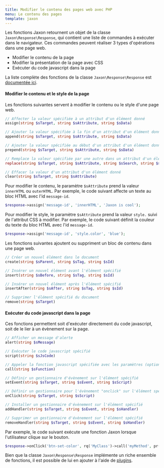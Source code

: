 ```yaml
---
title: Modifier le contenu des pages web avec PHP
menu: Le contenu des pages
template: jaxon
---
```


Les fonctions Jaxon retournent un objet de la classe `Jaxon\Response\Response`, qui contient une liste de commandes à exécuter dans le navigateur.
Ces commandes peuvent réaliser 3 types d'opérations dans une page web.

- Modifier le contenu de la page
- Modifier la présentation de la page avec CSS
- Exécuter du code javascript dans la page

La liste complète des fonctions de la classe `Jaxon\Response\Response` est [documentée ici](/api/Jaxon/Response/Response.html).

#### Modifier le contenu et le style de la page

Les fonctions suivantes servent à modifier le contenu ou le style d'une page web.

```php
// Affecter la valeur spécifiée à un attribut d'un élément donné
assign(string $sTarget, string $sAttribute, string $sData)

// Ajouter la valeur spécifiée à la fin d'un attribut d'un élément donné
append(string $sTarget, string $sAttribute, string $sData)

// Ajouter la valeur spécifiée au début d'un attribut d'un élément donné
prepend(string $sTarget, string $sAttribute, string $sData)

// Remplace la valeur spécifiée par une autre dans un attribut d'un élément donné
replace(string $sTarget, string $sAttribute, string $sSearch, string $sData)

// Effacer la valeur d'un attribut d'un élément donné
clear(string $sTarget, string $sAttribute)
```

Pour modifier le contenu, le paramètre `$sAttribute` prend la valeur `innerHTML` ou `outerHTML`.
Par exemple, le code suivant affecte un texte au bloc HTML avec l'id `message-id`.

```php
$response->assign('message-id', 'innerHTML', 'Jaxon is cool');
```

Pour modifier le style, le paramètre `$sAttribute` prend la valeur `style.` suivi de l'attribut CSS à modifier.
Par exemple, le code suivant définit la couleur du texte du bloc HTML avec l'id `message-id`.

```php
$response->assign('message-id', 'style.color', 'blue');
```

Les fonctions suivantes ajoutent ou suppriment un bloc de contenu dans une page web.

```php
// Créer un nouvel élément dans le document
create(string $sParent, string $sTag, string $sId)

// Insérer un nouvel élément avant l'élément spécifié
insert(string $sBefore, string $sTag, string $sId)

// Insérer un nouvel élément après l'élément spécifié
insertAfter(string $sAfter, string $sTag, string $sId)

// Supprimer l'élément spécifié du document
remove(string $sTarget)
```

#### Exécuter du code javascript dans la page

Ces fonctions permettent soit d'exécuter directement du code javascript, soit de le lier à un évènement sur la page.

```php
// Afficher un message d'alerte
alert(string $sMessage)

// Exécuter le code javascript spécifié
script(string $sJsCode)

// Appeler la fonction javascript spécifiée avec les paramètres (optionnels) donnés
call(string $sFunction)

// Définir un gestionnaire d'évènement sur l'élément spécifié
setEvent(string $sTarget, string $sEvent, string $sScript)

// Définir un gestionnaire pour l'évènement "onclick" sur l'élément spécifié
onClick(string $sTarget, string $sScript)

// Installer un gestionnaire d'évènement sur l'élément spécifié
addHandler(string $sTarget, string $sEvent, string $sHandler)

// Supprimer un gestionnaire d'évènement sur l'élément spécifié
removeHandler(string $sTarget, string $sEvent, string $sHandler)
```

Par exemple, le code suivant exécute une fonction Jaxon lorsque l'utilisateur clique sur le bouton.

```php
$response->onClick('btn-set-color', rq('MyClass')->call('myMethod', pr()->select('colorselect')));
```

Bien que la classe `Jaxon\Response\Response` implémente un riche ensemble de fonctions, il est possible de lui en ajouter à l'aide de [plugins](/docs/plugins/response).
